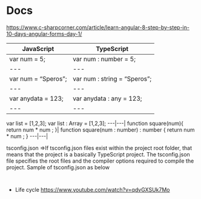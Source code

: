 # Docs

https://www.c-sharpcorner.com/article/learn-angular-8-step-by-step-in-10-days-angular-forms-day-1/

JavaScript	|TypeScript
---|---|
var num = 5;|	var num : number = 5;
---|---|
var num = “Speros”;|	var num : string = “Speros”;
---|---|
var anydata = 123;	|var anydata : any = 123;
---|---|
var list = [1,2,3];	var list : Array<number> = [1,2,3];
  ---|---|
function square(num){ 
return num * num ;
    }|
function square(num : number) : number {
return num * num ;
}
---|---|
  
tsconfig.json =>If tsconfig.json files exist within the project root folder, that means that the project is a basically TypeScript project. The tsconfig.json file specifies the root files and the compiler options required to compile the project. Sample of tsconfig.json as below

```
  
```
  
* Life cycle
  https://www.youtube.com/watch?v=qdvGXSUk7Mo

  
